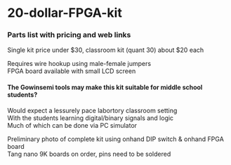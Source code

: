 # 20-dollar-FPGA-kit  
### Parts list with pricing and web links  
Single kit price under $30, classroom kit (quant 30) about $20 each  

Requires wire hookup using male-female jumpers  
FPGA board available with small LCD screen  

#### The Gowinsemi tools may make this kit suitable for middle school students?  
Would expect a lessurely pace labortory classroom setting  
With the students learning digital/binary signals and logic  
Much of which can be done via PC simulator  

Preliminary photo of complete kit using onhand DIP switch & onhand FPGA board  
Tang nano 9K boards on order, pins need to be soldered  
